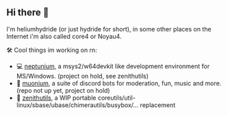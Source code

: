 ## Hi there 👋

I'm heliumhydride (or just hydride for short), in some other places on the Internet i'm also called core4 or Noyau4.

🛠️ Cool things im working on rn:
- 💻 [neptunium](https://github.com/heliumhydride/neptunium-build), a msys2/w64devkit like development environment for MS/Windows. (project on hold, see zenithutils)
- 🤖 [muonium](https://github.com/heliumhydride/muonium-manager), a suite of discord bots for moderation, fun, music and more. (repo not up yet, project on hold)
- 🔧 [zenithutils](https://github.com/heliumhyhdride/zenithutils), a WIP portable coreutils/util-linux/sbase/ubase/chimerautils/busybox/... replacement
